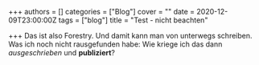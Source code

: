 +++
authors = []
categories = ["Blog"]
cover = ""
date = 2020-12-09T23:00:00Z
tags = ["blog"]
title = "Test - nicht beachten"

+++
Das ist also Forestry. Und damit kann man von unterwegs schreiben. Was ich noch nicht rausgefunden habe: Wie kriege ich das dann _ausgeschrieben_ und **publiziert**?